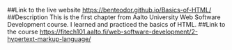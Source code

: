  ##Link to the live website 
 https://benteodor.github.io/Basics-of-HTML/
 ##Description 
 This is the first chapter from Aalto University Web Software Development course. I learned and practiced the basics of HTML. 
 ##Link to the course 
 https://fitech101.aalto.fi/web-software-development/2-hypertext-markup-language/



 
